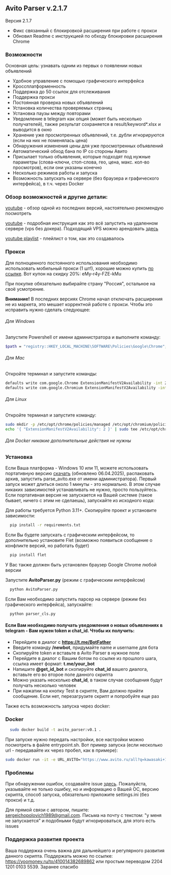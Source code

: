 ## Avito Parser v.2.1.7

Версия 2.1.7
- Фикс связанный с блокировкой расширения при работе с прокси
- Обновил Readme с инструкцией по обходу блокировки расширения Chrome


### Возможности
Основная цель: узнавать одним из первых о появлении новых объявлений
- Удобное управление с помощью графического интерфейса
- Кроссплатформенность
- Поддержка до 50 ссылок для отслеживания
- Поддержка прокси
- Постоянная проверка новых объявлений
- Установка количества проверяемых страниц
- Установка паузы между повторами
- Уведомление в telegram как опция (может быть несколько получателей), также результат сохраняется в result/keyword*.xlsx и выводится в окно
- Хранение уже просмотренных объявлений, т.е. дубли игнорируются (если на них не поменялась цена)
- Обнаружения изменения цены для уже просмотренных объявлений
- Автоматический обход бана по IP со стороны Авито
- Присылает только объявления, которые подходят под нужные параметры (слова-ключи, стоп-слова, гео, цена, макс. кол-во просмотров), если они указаны конечно
- Несколько режимов работы и запуска
- Возможность запускать на сервере (без браузера и графического интерфейса), в т.ч. через Docker

### Обзор возможностей и другие детали:
[youtube](https://youtu.be/q3BlBiLId40) - обзор одной из последних версий, настоятельно рекомендую посмотреть

[youtube](https://youtu.be/CjFQ8zCG1Z0) - подробная инструкция как это всё запустить на удаленном сервере (vps без докера).
Подходящий VPS можно арендовать [здесь](https://beget.com/p2175639/ru/vps#vps-plans-list) 

[youtube playlist](https://www.youtube.com/playlist?list=PLK9kK8z0fpqxPakGZvxo7y6HtCBTYihUF) - плейлист о том, как это создавалось

### Прокси

Для полноценного постоянного использования необходимо использовать мобильный прокси (1 шт!), хорошие можно купить [по ссылке](https://mobileproxy.space/?p=92286).  Вот купон на скидку 20%: eMy-r4y-FZE-kMu

При покупке обязательно выбирайте страну "Россия", остальное на своё усмотрение.

<strong>Внимание!</strong> В последних версиях Chrome начал отключать расширения не из маркета, это мешает корректной работе с прокси. Чтобы это исправить нужно сделать следующее: 

######  Для Windows
Запустите Powershell от имени администратора и выполните команду:
```bash
$path = "registry::HKEY_LOCAL_MACHINE\SOFTWARE\Policies\Google\Chrome"; New-Item $path -Force; Set-ItemProperty $path -Name ExtensionManifestV2Availability -Value 2 
```

######  Для Mac
Откройте терминал и запустите команды:
```bash
defaults write com.google.Chrome ExtensionManifestV2Availability -int 2
defaults write com.google.Chromium ExtensionManifestV2Availability -int 2
```

######  Для Linux
Откройте терминал и запустите команду:
```bash
sudo mkdir -p /etc/opt/chrome/policies/managed /etc/opt/chromium/policies/managed
echo '{ "ExtensionManifestV2Availability": 2 }' | sudo tee /etc/opt/chrome/policies/managed/policy.json /etc/opt/chromium/policies/managed/policy.json
```

######  Для Docker никакие дополнительные действия не нужны


### Установка
Если Ваша платформа - Windows 10 или 11, можете использовать портативную версию [скачать](https://disk.yandex.by/d/KDExVBj04hoIqQ) (обновлено 06.04.2025), распаковать архив, запустить parse_avito.exe от имени администратора). Первый запуск может длиться около 1 минуты - это нормально. В этом случае никаких зависимостей устанавливать не нужно, просто пользуйтесь.
Если портативная версия не запускается на Вашей системе (такое бывает, ничего с этим не сделаешь), запускайте из исходного кода:


Для работы требуется Python 3.11+. Скопируйте проект и установите зависимости:

```bash
  pip install -r requirements.txt
```

Если Вы будете запускать с графическим интерфейсом, то дополнительно установите Flet (возможно появиться сообщение о конфликте версий, но работать будет)

```bash
  pip install flet
```

У Вас также должен быть установлен браузер Google Chrome любой версии

Запустите **AvitoParser.py** (режим с графическим интерфейсом)

```bash
  python AvitoParser.py
```

Если Вам необходимо запустить парсер на сервере (режим без графического интерфейса), запускайте:

```bash
  python parser_cls.py
```

#### Если Вам необходимо получать уведомления о новых объявлениях в telegram - Вам нужен token и chat_id. Чтобы их получить:

- Перейдите в диалог с **https://t.me/BotFather**
- Введите команду **/newbot**, придумайте name и username для бота
- Скопируйте token и вставьте в Avito Parser в нужное поле
- Перейдите в диалог с Вашим ботом по ссылке из прошлого шага, ссылка имеет формат: **t.me/your_bot**
- Напишите **@get_id_bot** и скопируйте **chat_id** вашего диалога, вставьте его во второе поле данного скрипта
- Можно указать несколько **chat_id**, в таком случае сообщения будут получать несколько человек
- При нажатии на кнопку Test в скрипте, Вам должно прийти сообщение. Если нет, перезагрузите скрипт и попробуйте еще раз


Также есть возможность запуска через docker:
### Docker
```bash
  sudo docker build -t avito_parser:v0.1 .
```
При запуске нужно передать настройки, все настройки можно посмотреть в файле entrypoint.sh. 
Вот пример запуска (если несколько url - передавайте их через пробел, как в примере):
```bash
sudo docker run -it -e URL_AVITO="https://www.avito.ru/all?q=kawasaki+1000sx https://www.avito.ru/all?q=kawasaki+ninja+1000" -e TG_TOKEN="XXXXXXXXXX:XXXXXXXXXXXXXXXXXXXXXXXXXXXXXXXXXXX" -e CHAT_ID_TG="-XXXXXXXXXX" -e FAST_SPEED_AVITO=1 -e MAX_VIEW_AVITO=0 -e MIN_PRICE_AVITO=700000 -e KEYS_AVITO="" --mount type=bind,source=/home/alex/AvitoDataKava,destination=/parse_avito/result avito_parser:v0.1 avito

```


### Проблемы

При обнаружении ошибок, создавайте issue [здесь](https://github.com/Duff89/parser_avito/issues).
Пожалуйста, указывайте не только ошибку, но и информацию о Вашей ОС, версию скрипта, способ запуска, обязательно приложите settings.ini (без прокси) и т.д.

Для прямой связи с автором, пишите: sergeichopolovich1989@gmail.com. 
Письма на почту с текстом: "у меня не запускается" и подобными будут игнорироваться, для этого есть issues


### Поддержка развития проекта

Ваша поддержка очень важна для дальнейшего и регулярного развития данного скрипта.
Поддержать можно по ссылке: https://yoomoney.ru/to/410014382689862
или простым переводом 2204 1201 0103 5539. Заранее спасибо

